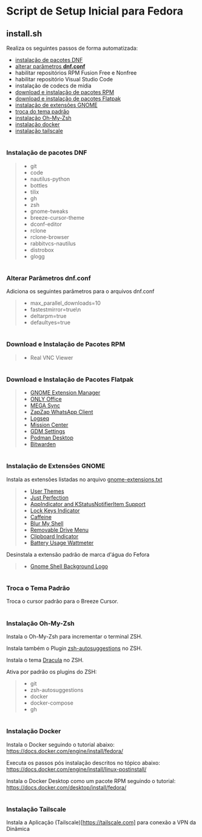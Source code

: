 # Script de Setup Inicial para Fedora

## install.sh

Realiza os seguintes passos de forma automatizada:
- [instalação de pacotes DNF](#instalacao-dnf)
- [alterar parâmetros **dnf.conf**](#dnf-conf)
- habilitar repositórios RPM Fusion Free e Nonfree
- habilitar repositório Visual Studio Code
- instalação de codecs de mídia
- [download e instalação de pacotes RPM](#instalacao-rpm)
- [download e instalação de pacotes Flatpak](#instalacao-flatpak)
- [instalação de extensões GNOME](#instalacao-extensoes-gnome)
- [troca do tema padrão](#troca-tema-padrao)
- [instalação Oh-My-Zsh](#instalacao-oh-my-zsh)
- [instalação docker](#instalacao-docker)
- [instalação tailscale](#instalacao-tailscale)

#
<a id="instalacao-dnf"></a>
### Instalação de pacotes DNF

> - git
> - code
> - nautilus-python
> - bottles
> - tilix
> - gh
> - zsh
> - gnome-tweaks
> - breeze-cursor-theme
> - dconf-editor
> - rclone
> - rclone-browser
> - rabbitvcs-nautilus
> - distrobox
> - glogg

#
<a id="dnf-conf"></a>
### Alterar Parâmetros dnf.conf

Adiciona os seguintes parâmetros para o arquivos dnf.conf

> - max_parallel_downloads=10
> - fastestmirror=true\n
> - deltarpm=true
> - defaultyes=true

#
<a id="instalacao-rpm"></a>
### Download e Instalação de Pacotes RPM

>- Real VNC Viewer

#
<a id="instalacao-flatpak"></a>
### Download e Instalação de Pacotes Flatpak

>- [GNOME Extension Manager](https://flathub.org/pt-BR/apps/com.mattjakeman.ExtensionManager)
>- [ONLY Office](https://flathub.org/pt-BR/apps/org.onlyoffice.desktopeditors)
>- [MEGA Sync](https://flathub.org/pt-BR/apps/nz.mega.MEGAsync)
>- [ZapZap WhatsApp Client](https://flathub.org/pt-BR/apps/com.rtosta.zapzap)
>- [Logseq](https://flathub.org/pt-BR/apps/com.mattjakeman.ExtensionManager)
>- [Mission Center](https://flathub.org/pt-BR/apps/io.missioncenter.MissionCenter)
>- [GDM Settings](https://flathub.org/pt-BR/apps/io.github.realmazharhussain.GdmSettings)
>- [Podman Desktop](https://flathub.org/pt-BR/apps/io.podman_desktop.PodmanDesktop)
>- [Bitwarden](https://flathub.org/pt-BR/apps/com.bitwarden.desktop)

#
<a id="instalacao-extensoes-gnome"></a>
### Instalação de Extensões GNOME

Instala as extensões listadas no arquivo [gnome-extensions.txt](./gnome-extensions.txt)

>- [User Themes](https://extensions.gnome.org/extension/19/user-themes/)
>- [Just Perfection](https://extensions.gnome.org/extension/3843/just-perfection/)
>- [AppIndicator and KStatusNotifierItem Support](https://extensions.gnome.org/extension/615/appindicator-support/)
>- [Lock Keys Indicator](https://extensions.gnome.org/extension/36/lock-keys/)
>- [Caffeine](https://extensions.gnome.org/extension/517/caffeine/)
>- [Blur My Shell](https://extensions.gnome.org/extension/3193/blur-my-shell/)
>- [Removable Drive Menu](https://extensions.gnome.org/extension/7/removable-drive-menu/)
>- [Clipboard Indicator](https://extensions.gnome.org/extension/779/clipboard-indicator/)
>- [Battery Usage Wattmeter](https://extensions.gnome.org/extension/6278/battery-usage-wattmeter/)

Desinstala a extensão padrão de marca d'água do Fefora

>- [Gnome Shell Background Logo](https://src.fedoraproject.org/rpms/gnome-shell-extension-background-logo)

#
<a id="troca-tema-padrao"></a>
### Troca o Tema Padrão

Troca o cursor padrão para o Breeze Cursor.

#
<a id="instalacao-oh-my-zsh"></a>
### Instalação Oh-My-Zsh

Instala o Oh-My-Zsh para incrementar o terminal ZSH.

Instala também o Plugin [zsh-autosuggestions](https://github.com/zsh-users/zsh-autosuggestions) no ZSH.

Instala o tema [Dracula](https://github.com/dracula/zsh.git) no ZSH.

Ativa por padrão os plugins do ZSH:
>- git
>- zsh-autosuggestions
>- docker
>- docker-compose
>- gh

#
<a id="instalacao-docker"></a>
### Instalação Docker

Instala o Docker seguindo o tutorial abaixo:
https://docs.docker.com/engine/install/fedora/

Executa os passos pós instalação descritos no tópico abaixo:
https://docs.docker.com/engine/install/linux-postinstall/

Instala o Docker Desktop como um pacote RPM seguindo o tutorial:
https://docs.docker.com/desktop/install/fedora/

#
<a id="instalacao-tailscale"></a>
### Instalação Tailscale

Instala a Aplicação (Tailscale)[https://tailscale.com] para conexão a VPN da Dinâmica